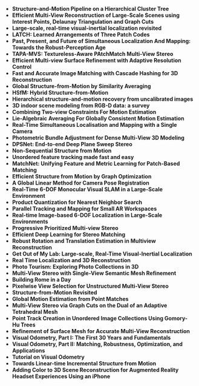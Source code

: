

<ul>

                             

 <li><b><a target="_blank" href="https://github.com/manjunath5496/3D-reconstruction-Paper-list/blob/master/dre(1).pdf" style="text-decoration:none;">Structure-and-Motion Pipeline on a Hierarchical Cluster Tree</a></b></li>

 <li><b><a target="_blank" href="https://github.com/manjunath5496/3D-reconstruction-Paper-list/blob/master/dre(2).pdf" style="text-decoration:none;">Efficient Multi-View Reconstruction of Large-Scale Scenes using Interest Points, Delaunay Triangulation and Graph Cuts</a></b></li>

<li><b><a target="_blank" href="https://github.com/manjunath5496/3D-reconstruction-Paper-list/blob/master/dre(3).pdf" style="text-decoration:none;">Large-scale, real-time visual-inertial localization revisited</a></b></li>
 <li><b><a target="_blank" href="https://github.com/manjunath5496/3D-reconstruction-Paper-list/blob/master/dre(4).pdf" style="text-decoration:none;">LATCH: Learned Arrangements of Three Patch Codes</a></b></li>                              
<li><b><a target="_blank" href="https://github.com/manjunath5496/3D-reconstruction-Paper-list/blob/master/dre(5).pdf" style="text-decoration:none;">Past, Present, and Future of Simultaneous Localization And Mapping: Towards the Robust-Perception Age</a></b></li>
<li><b><a target="_blank" href="https://github.com/manjunath5496/3D-reconstruction-Paper-list/blob/master/dre(6).pdf" style="text-decoration:none;">TAPA-MVS: Textureless-Aware PAtchMatch Multi-View Stereo</a></b></li>
 <li><b><a target="_blank" href="https://github.com/manjunath5496/3D-reconstruction-Paper-list/blob/master/dre(7).pdf" style="text-decoration:none;">Efficient Multi-view Surface Refinement with Adaptive Resolution Control</a></b></li>

 <li><b><a target="_blank" href="https://github.com/manjunath5496/3D-reconstruction-Paper-list/blob/master/dre(8).pdf" style="text-decoration:none;"> Fast and Accurate Image Matching with Cascade Hashing for 3D Reconstruction</a></b></li>
   <li><b><a target="_blank" href="https://github.com/manjunath5496/3D-reconstruction-Paper-list/blob/master/dre(9).pdf" style="text-decoration:none;">Global Structure-from-Motion by Similarity Averaging</a></b></li>
  
   
 <li><b><a target="_blank" href="https://github.com/manjunath5496/3D-reconstruction-Paper-list/blob/master/dre(10).pdf" style="text-decoration:none;">HSfM: Hybrid Structure-from-Motion</a></b></li>                              
<li><b><a target="_blank" href="https://github.com/manjunath5496/3D-reconstruction-Paper-list/blob/master/dre(11).pdf" style="text-decoration:none;">Hierarchical structure-and-motion recovery from uncalibrated images</a></b></li>
<li><b><a target="_blank" href="https://github.com/manjunath5496/3D-reconstruction-Paper-list/blob/master/dre(12).pdf" style="text-decoration:none;">3D indoor scene modeling from RGB-D data: a survey</a></b></li>
<li><b><a target="_blank" href="https://github.com/manjunath5496/3D-reconstruction-Paper-list/blob/master/dre(13).pdf" style="text-decoration:none;">Combining Two-view Constraints For Motion Estimation</a></b></li>

<li><b><a target="_blank" href="https://github.com/manjunath5496/3D-reconstruction-Paper-list/blob/master/dre(14).pdf" style="text-decoration:none;">Lie-Algebraic Averaging For Globally Consistent Motion Estimation</a></b></li>
                              
<li><b><a target="_blank" href="https://github.com/manjunath5496/3D-reconstruction-Paper-list/blob/master/dre(15).pdf" style="text-decoration:none;">Real-Time Simultaneous Localisation and Mapping with a Single Camera</a></b></li>

<li><b><a target="_blank" href="https://github.com/manjunath5496/3D-reconstruction-Paper-list/blob/master/dre(16).pdf" style="text-decoration:none;">Photometric Bundle Adjustment for Dense Multi-View 3D Modeling</a></b></li>

  <li><b><a target="_blank" href="https://github.com/manjunath5496/3D-reconstruction-Paper-list/blob/master/dre(17).pdf" style="text-decoration:none;">DPSNet: End-to-end Deep Plane Sweep Stereo</a></b></li>   
  
<li><b><a target="_blank" href="https://github.com/manjunath5496/3D-reconstruction-Paper-list/blob/master/dre(18).pdf" style="text-decoration:none;">Non-Sequential Structure from Motion</a></b></li> 

  
<li><b><a target="_blank" href="https://github.com/manjunath5496/3D-reconstruction-Paper-list/blob/master/dre(19).pdf" style="text-decoration:none;">Unordered feature tracking made fast and easy</a></b></li> 

<li><b><a target="_blank" href="https://github.com/manjunath5496/3D-reconstruction-Paper-list/blob/master/dre(20).pdf" style="text-decoration:none;">MatchNet: Unifying Feature and Metric Learning for Patch-Based Matching</a></b></li>

<li><b><a target="_blank" href="https://github.com/manjunath5496/3D-reconstruction-Paper-list/blob/master/dre(21).pdf" style="text-decoration:none;">Efficient Structure from Motion by Graph Optimization</a></b></li>
<li><b><a target="_blank" href="https://github.com/manjunath5496/3D-reconstruction-Paper-list/blob/master/dre(22).pdf" style="text-decoration:none;">A Global Linear Method for Camera Pose Registration</a></b></li> 
 <li><b><a target="_blank" href="https://github.com/manjunath5496/3D-reconstruction-Paper-list/blob/master/dre(23).pdf" style="text-decoration:none;">Real-Time 6-DOF Monocular Visual SLAM in a Large-Scale Environment</a></b></li> 
 

   <li><b><a target="_blank" href="https://github.com/manjunath5496/3D-reconstruction-Paper-list/blob/master/dre(24).pdf" style="text-decoration:none;">Product Quantization for Nearest Neighbor Search</a></b></li>
 
   <li><b><a target="_blank" href="https://github.com/manjunath5496/3D-reconstruction-Paper-list/blob/master/dre(25).pdf" style="text-decoration:none;">Parallel Tracking and Mapping for Small AR Workspaces</a></b></li>                              
 <li><b><a target="_blank" href="https://github.com/manjunath5496/3D-reconstruction-Paper-list/blob/master/dre(26).pdf" style="text-decoration:none;">Real-time Image-based 6-DOF Localization in Large-Scale Environments</a></b></li>
 <li><b><a target="_blank" href="https://github.com/manjunath5496/3D-reconstruction-Paper-list/blob/master/dre(27).pdf" style="text-decoration:none;">Progressive Prioritized Multi-view Stereo</a></b></li>
   
 
   <li><b><a target="_blank" href="https://github.com/manjunath5496/3D-reconstruction-Paper-list/blob/master/dre(28).pdf" style="text-decoration:none;">Efficient Deep Learning for Stereo Matching</a></b></li>
 
   <li><b><a target="_blank" href="https://github.com/manjunath5496/3D-reconstruction-Paper-list/blob/master/dre(29).pdf" style="text-decoration:none;">Robust Rotation and Translation Estimation in Multiview Reconstruction</a></b></li>                              

  <li><b><a target="_blank" href="https://github.com/manjunath5496/3D-reconstruction-Paper-list/blob/master/dre(30).pdf" style="text-decoration:none;">Get Out of My Lab: Large-scale, Real-Time Visual-Inertial Localization</a></b></li>
 
   <li><b><a target="_blank" href="https://github.com/manjunath5496/3D-reconstruction-Paper-list/blob/master/dre(31).pdf" style="text-decoration:none;">Real Time Localization and 3D Reconstruction</a></b></li> 
    <li><b><a target="_blank" href="https://github.com/manjunath5496/3D-reconstruction-Paper-list/blob/master/dre(32).pdf" style="text-decoration:none;">Photo Tourism: Exploring Photo Collections in 3D</a></b></li> 

   <li><b><a target="_blank" href="https://github.com/manjunath5496/3D-reconstruction-Paper-list/blob/master/dre(33).pdf" style="text-decoration:none;">Multi-View Stereo with Single-View Semantic Mesh Refinement</a></b></li>                              

  <li><b><a target="_blank" href="https://github.com/manjunath5496/3D-reconstruction-Paper-list/blob/master/dre(34).pdf" style="text-decoration:none;">Building Rome in a Day</a></b></li> 
 
  <li><b><a target="_blank" href="https://github.com/manjunath5496/3D-reconstruction-Paper-list/blob/master/dre(35).pdf" style="text-decoration:none;">Pixelwise View Selection for Unstructured Multi-View Stereo</a></b></li> 

  <li><b><a target="_blank" href="https://github.com/manjunath5496/3D-reconstruction-Paper-list/blob/master/dre(36).pdf" style="text-decoration:none;">Structure-from-Motion Revisited</a></b></li> 
 
<li><b><a target="_blank" href="https://github.com/manjunath5496/3D-reconstruction-Paper-list/blob/master/dre(37).pdf" style="text-decoration:none;">Global Motion Estimation from Point Matches</a></b></li>
 <li><b><a target="_blank" href="https://github.com/manjunath5496/3D-reconstruction-Paper-list/blob/master/dre(38).pdf" style="text-decoration:none;">Multi-View Stereo via Graph Cuts on the Dual of an Adaptive Tetrahedral Mesh</a></b></li>
<li><b><a target="_blank" href="https://github.com/manjunath5496/3D-reconstruction-Paper-list/blob/master/dre(39).pdf" style="text-decoration:none;">Point Track Creation in Unordered Image Collections Using Gomory-Hu Trees</a></b></li>
 <li><b><a target="_blank" href="https://github.com/manjunath5496/3D-reconstruction-Paper-list/blob/master/dre(40).pdf" style="text-decoration:none;">Refinement of Surface Mesh for Accurate Multi-View Reconstruction</a></b></li>                              
<li><b><a target="_blank" href="https://github.com/manjunath5496/3D-reconstruction-Paper-list/blob/master/dre(41).pdf" style="text-decoration:none;">Visual Odometry, Part I: The First 30 Years and Fundamentals</a></b></li>
<li><b><a target="_blank" href="https://github.com/manjunath5496/3D-reconstruction-Paper-list/blob/master/dre(42).pdf" style="text-decoration:none;">Visual Odometry, Part II: Matching, Robustness, Optimization, and Applications</a></b></li>

<li><b><a target="_blank" href="https://github.com/manjunath5496/3D-reconstruction-Paper-list/blob/master/dre(43).pdf" style="text-decoration:none;">Tutorial on Visual Odometry</a></b></li>


<li><b><a target="_blank" href="https://github.com/manjunath5496/3D-reconstruction-Paper-list/blob/master/dre(44).pdf" style="text-decoration:none;">Towards Linear-time Incremental Structure from Motion</a></b></li>
  
<li><b><a target="_blank" href="https://github.com/manjunath5496/3D-reconstruction-Paper-list/blob/master/dre(45).pdf" style="text-decoration:none;">Adding Color to 3D Scene Reconstruction for Augmented Reality Headset Experiences Using an iPhone</a></b></li>  
</ul>


